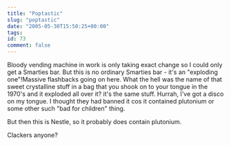 ```yaml
---
title: "Poptastic"
slug: "poptastic"
date: "2005-05-30T15:50:25+00:00"
tags:
id: 73
comment: false
---
```


<div style="clear: both" />Bloody vending machine in work is only taking exact change so I could only get a Smarties bar. But this is no ordinary Smarties bar - it's an "exploding one"!Massive flashbacks going on here. What the hell was the name of that sweet crystalline stuff in a bag that you shook on to your tongue in the 1970's and it exploded all over it? it's the same stuff. Hurrah, I've got a disco on my tongue. I thought they had banned it cos it contained plutonium or some other such "bad for children" thing.

But then this is Nestle, so it probably does contain plutonium.

Clackers anyone?
<div style="clear: both; padding-bottom: 0.25em" />
